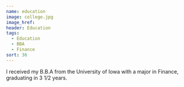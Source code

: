 ```yaml
---
name: education
image: college.jpg
image_href: 
header: Education
tags:
  - Education
  - BBA
  - Finance
sort: 36
---
```

I received my B.B.A from the University of Iowa with a major in Finance, graduating in 3 1/2 years.
